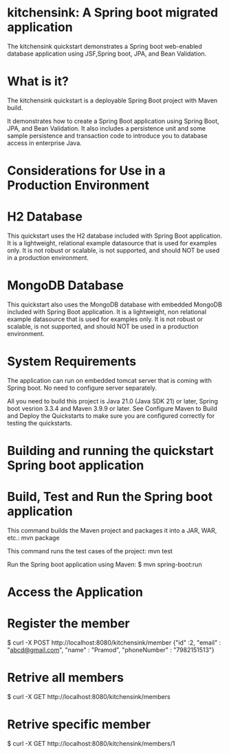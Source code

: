 # kitchensink: A Spring boot migrated application
The kitchensink quickstart demonstrates a Spring boot web-enabled database application using JSF,Spring boot, JPA, and Bean Validation.

# What is it?
The kitchensink quickstart is a deployable Spring Boot project with Maven build.

It demonstrates how to create a Spring Boot application using Spring Boot, JPA, and Bean Validation. It also includes a persistence unit and some sample persistence and transaction code to introduce you to database access in enterprise Java.

# Considerations for Use in a Production Environment

# H2 Database
This quickstart uses the H2 database included with Spring Boot application. It is a lightweight, relational example datasource that is used for examples only. It is not robust or scalable, is not supported, and should NOT be used in a production environment.

# MongoDB Database
This quickstart also uses the MongoDB database with embedded MongoDB included with Spring Boot application. It is a lightweight, non relational example datasource that is used for examples only. It is not robust or scalable, is not supported, and should NOT be used in a production environment.

# System Requirements
The application can run on embedded tomcat server that is coming with Spring boot. No need to configure server separately. 

All you need to build this project is Java 21.0 (Java SDK 21) or later, Spring boot vesrion 3.3.4 and Maven 3.9.9 or later. See Configure Maven to Build and Deploy the Quickstarts to make sure you are configured correctly for testing the quickstarts.

# Building and running the quickstart Spring boot application

# Build, Test and Run the Spring boot application
This command builds the Maven project and packages it into a JAR, WAR, etc.:
mvn package

This command runs the test cases of the project:
mvn test

Run the Spring boot application using Maven:
$ mvn spring-boot:run

# Access the Application

# Register the member
$ curl -X POST http://localhost:8080/kitchensink/member {"id" :2, "email" : "abcd@gmail.com", "name" : "Pramod", "phoneNumber" : "7982151513"}

# Retrive all members
$ curl -X GET http://localhost:8080/kitchensink/members

# Retrive specific member
$ curl -X GET http://localhost:8080/kitchensink/members/1



